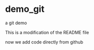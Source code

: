 # demo_git
a git demo

This is a modification of the README file

now we add code directly from github
